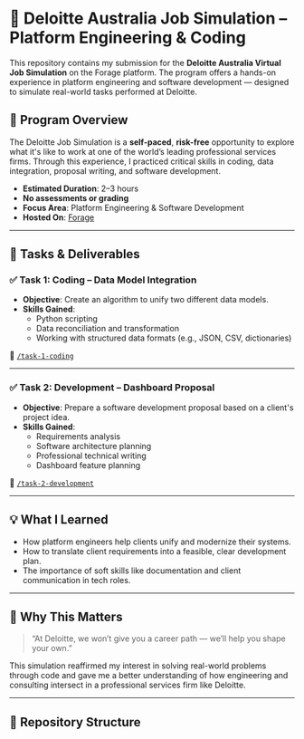 # 💼 Deloitte Australia Job Simulation – Platform Engineering & Coding

This repository contains my submission for the **Deloitte Australia Virtual Job Simulation** on the Forage platform. The program offers a hands-on experience in platform engineering and software development — designed to simulate real-world tasks performed at Deloitte.

## 🚀 Program Overview

The Deloitte Job Simulation is a **self-paced**, **risk-free** opportunity to explore what it's like to work at one of the world’s leading professional services firms. Through this experience, I practiced critical skills in coding, data integration, proposal writing, and software development.

- **Estimated Duration**: 2–3 hours
- **No assessments or grading**
- **Focus Area**: Platform Engineering & Software Development
- **Hosted On**: [Forage](https://www.theforage.com/)

---

## 📌 Tasks & Deliverables

### ✅ Task 1: Coding – Data Model Integration
- **Objective**: Create an algorithm to unify two different data models.
- **Skills Gained**:
  - Python scripting
  - Data reconciliation and transformation
  - Working with structured data formats (e.g., JSON, CSV, dictionaries)

📁 [`/task-1-coding`](./task-1-coding)

---

### ✅ Task 2: Development – Dashboard Proposal
- **Objective**: Prepare a software development proposal based on a client's project idea.
- **Skills Gained**:
  - Requirements analysis
  - Software architecture planning
  - Professional technical writing
  - Dashboard feature planning

📁 [`/task-2-development`](./task-2-development)

---

## 💡 What I Learned
- How platform engineers help clients unify and modernize their systems.
- How to translate client requirements into a feasible, clear development plan.
- The importance of soft skills like documentation and client communication in tech roles.

---

## 🧠 Why This Matters
> “At Deloitte, we won’t give you a career path — we’ll help you shape your own.”

This simulation reaffirmed my interest in solving real-world problems through code and gave me a better understanding of how engineering and consulting intersect in a professional services firm like Deloitte.

---

## 📂 Repository Structure

